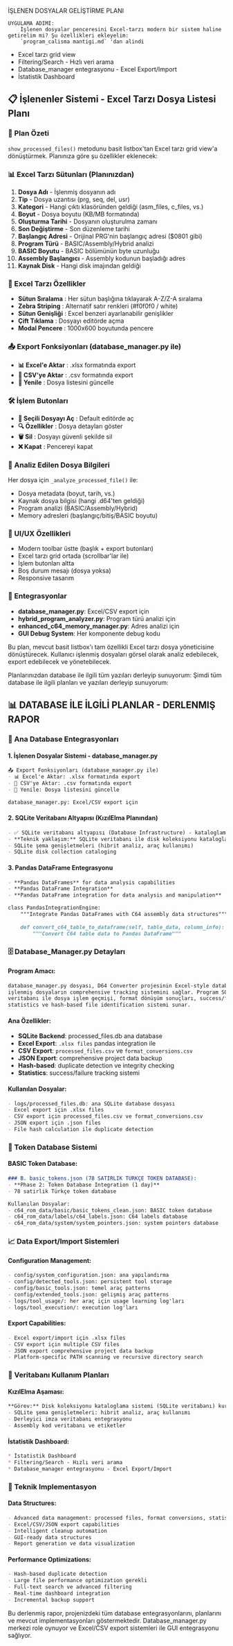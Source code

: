 İŞLENEN DOSYALAR GELİŞTİRME PLANI

    UYGULAMA ADIMI:
        İşlenen dosyalar penceresini Excel-tarzı modern bir sistem haline getirelim mi? Şu özellikleri ekleyelim:
        `program_calisma mantigi.md` 'dan alindi
* Excel tarzı grid view
* Filtering/Search - Hızlı veri arama
* Database_manager entegrasyonu  - Excel Export/Import
* İstatistik Dashboard 
 

## 📋 İşlenenler Sistemi - Excel Tarzı Dosya Listesi Planı

### 🎯 Plan Özeti
`show_processed_files()` metodunu basit listbox'tan Excel tarzı grid view'a dönüştürmek. Planınıza göre şu özellikler eklenecek:

### 📊 Excel Tarzı  Sütunları (Planınızdan)
1. **Dosya Adı**            - İşlenmiş dosyanın adı
2. **Tip**                  - Dosya uzantısı (prg, seq, del, usr)
3. **Kategori**             - Hangi çıktı klasöründen geldiği (asm_files, c_files, vs.)
4. **Boyut**                - Dosya boyutu (KB/MB formatında)
5. **Oluşturma Tarihi**     - Dosyanın oluşturulma zamanı
6. **Son Değiştirme**       - Son düzenleme tarihi
7. **Başlangıç Adresi**     - Orijinal PRG'nin başlangıç adresi ($0801 gibi)
8. **Program Türü**         - BASIC/Assembly/Hybrid analizi
9. **BASIC Boyutu**         - BASIC bölümünün byte uzunluğu
10. **Assembly Başlangıcı** - Assembly kodunun başladığı adres
11. **Kaynak Disk**         - Hangi disk imajından geldiği

### 🔧 Excel Tarzı Özellikler
- **Sütun Sıralama**        : Her sütun başlığına tıklayarak A-Z/Z-A sıralama
- **Zebra Striping**        : Alternatif satır renkleri (#f0f0f0 / white)
- **Sütun Genişliği**       : Excel benzeri ayarlanabilir genişlikler
- **Çift Tıklama**          : Dosyayı editörde açma
- **Modal Pencere**         : 1000x600 boyutunda pencere

### 📤 Export Fonksiyonları (database_manager.py ile)
- **📊 Excel'e Aktar**      : .xlsx formatında export
- **📄 CSV'ye Aktar**        : .csv formatında export
- **🔄 Yenile**             : Dosya listesini güncelle

### 🛠️ İşlem Butonları
- **📂 Seçili Dosyayı Aç**   : Default editörde aç
- **🔍 Özellikler**          : Dosya detayları göster
- **🗑️ Sil**                 : Dosyayı güvenli şekilde sil
- **❌ Kapat**               : Pencereyi kapat

### 📁 Analiz Edilen Dosya Bilgileri
Her dosya için `_analyze_processed_file()` ile:
- Dosya metadata (boyut, tarih, vs.)
- Kaynak dosya bilgisi (hangi .d64'ten geldiği)
- Program analizi (BASIC/Assembly/Hybrid)
- Memory adresleri (başlangıç/bitiş/BASIC boyutu)

### 🎨 UI/UX Özellikleri
- Modern toolbar üstte (başlık + export butonları)
- Excel tarzı grid ortada (scrollbar'lar ile)
- İşlem butonları altta
- Boş durum mesajı (dosya yoksa)
- Responsive tasarım

### 🔗 Entegrasyonlar
- **database_manager.py**: Excel/CSV export için
- **hybrid_program_analyzer.py**: Program türü analizi için
- **enhanced_c64_memory_manager.py**: Adres analizi için
- **GUI Debug System**: Her komponente debug kodu

Bu plan, mevcut basit listbox'ı tam özellikli Excel tarzı dosya yöneticisine dönüştürecek. Kullanıcı işlenmiş dosyaları görsel olarak analiz edebilecek, export edebilecek ve yönetebilecek.

Planlarınızdan database ile ilgili tüm yazıları derleyip sunuyorum: Şimdi tüm database ile ilgili planları ve yazıları derleyip sunuyorum:

## 📊 DATABASE İLE İLGİLİ PLANLAR - DERLENMIŞ RAPOR

### 🎯 Ana Database Entegrasyonları

#### 1. **İşlenen Dosyalar Sistemi - database_manager.py**
```markdown
📤 Export Fonksiyonları (database_manager.py ile)
- 📊 Excel'e Aktar: .xlsx formatında export
- 📄 CSV'ye Aktar: .csv formatında export  
- 🔄 Yenile: Dosya listesini güncelle

database_manager.py: Excel/CSV export için
```

#### 2. **SQLite Veritabanı Altyapısı (KızılElma Planından)**
```markdown
- ✅ SQLite veritabanı altyapısı (Database Infrastructure) - kataloglama için hazır
- **Teknik yaklaşım:** SQLite veritabanı ile disk koleksiyonu kataloglama
- SQLite şema genişletmeleri (hibrit analiz, araç kullanımı)
- SQLite disk collection cataloging
```

#### 3. **Pandas DataFrame Entegrasyonu**
```markdown
- **Pandas DataFrames** for data analysis capabilities
- **Pandas DataFrame Integration** 
- **Pandas DataFrame integration for data analysis and manipulation**

class PandasIntegrationEngine:
    """Integrate Pandas DataFrames with C64 assembly data structures"""
    
    def convert_c64_table_to_dataframe(self, table_data, column_info):
        """Convert C64 table data to Pandas DataFrame"""
```

### 🗄️ Database_Manager.py Detayları

#### **Program Amacı:**
```markdown
database_manager.py dosyası, D64 Converter projesinin Excel-style database sistemi olarak 
işlenmiş dosyaların comprehensive tracking sistemini sağlar. Program SQLite-based 
veritabanı ile dosya işlem geçmişi, format dönüşüm sonuçları, success/failure 
statistics ve hash-based file identification sistemi sunar.
```

#### **Ana Özellikler:**
- **SQLite Backend**: processed_files.db ana database
- **Excel Export**: `.xlsx files` pandas integration ile
- **CSV Export**: `processed_files.csv` ve `format_conversions.csv` 
- **JSON Export**: comprehensive project data backup
- **Hash-based**: duplicate detection ve integrity checking
- **Statistics**: success/failure tracking sistemi

#### **Kullanılan Dosyalar:**
```markdown
- logs/processed_files.db: ana SQLite database dosyası
- Excel export için .xlsx files
- CSV export için processed_files.csv ve format_conversions.csv
- JSON export için .json files
- File hash calculation ile duplicate detection
```

### 🔗 Token Database Sistemi

#### **BASIC Token Database:**
```markdown
### B. basic_tokens.json (78 SATIRLIK TÜRKÇE TOKEN DATABASE):
- **Phase 2: Token Database Integration (1 day)**
- 78 satirlik Türkçe token database

Kullanılan Dosyalar:
- c64_rom_data/basic/basic_tokens_clean.json: BASIC token database
- c64_rom_data/labels/c64_labels.json: C64 labels database  
- c64_rom_data/system/system_pointers.json: system pointers database
```

### 📈 Data Export/Import Sistemleri

#### **Configuration Management:**
```markdown
- config/system_configuration.json: ana yapılandırma
- config/detected_tools.json: persistent tool storage
- config/basic_tools.json: temel araç patterns
- config/extended_tools.json: gelişmiş araç patterns
- logs/tool_usage/: her araç için usage learning log'ları
- logs/tool_execution/: execution log'ları
```

#### **Export Capabilities:**
```markdown
- Excel export/import için .xlsx files
- CSV export için multiple CSV files 
- JSON export comprehensive project data backup
- Platform-specific PATH scanning ve recursive directory search
```

### 🎯 Veritabanı Kullanım Planları

#### **KızılElma Aşaması:**
```markdown
**Görev:** Disk koleksiyonu kataloglama sistemi (SQLite veritabanı) kurulumu
- SQLite şema genişletmeleri: hibrit analiz, araç kullanımı
- Derleyici imza veritabanı entegrasyonu
- Assembly kod veritabanı ve etiketler
```

#### **İstatistik Dashboard:**
```markdown
* İstatistik Dashboard 
* Filtering/Search - Hızlı veri arama
* Database_manager entegrasyonu - Excel Export/Import
```

### 🔧 Teknik Implementasyon

#### **Data Structures:**
```markdown
- Advanced data management: processed files, format conversions, statistics
- Excel/CSV/JSON export capabilities
- Intelligent cleanup automation
- GUI-ready data structures
- Report generation ve data visualization
```

#### **Performance Optimizations:**
```markdown
- Hash-based duplicate detection
- Large file performance optimization gerekli
- Full-text search ve advanced filtering
- Real-time dashboard integration
- Incremental backup support
```

Bu derlenmiş rapor, projenizdeki tüm database entegrasyonlarını, planlarını ve mevcut implementasyonları göstermektedir. Database_manager.py merkezi role oynuyor ve Excel/CSV export sistemleri ile GUI entegrasyonu sağlıyor.